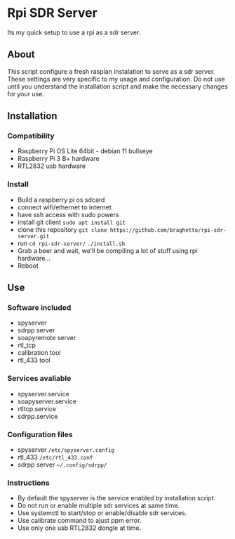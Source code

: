 # Rpi SDR Server

Its my quick setup to use a rpi as a sdr server.


## About

This script configure a fresh raspian instalation to serve as a sdr server.
These settings are very specific to my usage and configuration.
Do not use until you understand the installation script and make the necessary changes for your use.


## Installation

### Compatibility
* Raspberry Pi OS Lite 64bit - debian 11 bullseye
* Raspberry Pi 3 B+ hardware
* RTL2832 usb hardware

### Install
* Build a raspberry pi os sdcard
* connect wifi/ethernet to internet
* have ssh access with sudo powers
* install git client
`sudo apt install git`
* clone this repository
`git clone https://github.com/braghetto/rpi-sdr-server.git`
* run
`cd rpi-sdr-server/`
`./install.sh`
* Grab a beer and wait, we'll be compiling a lot of stuff using rpi hardware...
* Reboot

## Use

### Software included
* spyserver
* sdrpp server
* soapyremote server
* rtl_tcp
* calibration tool
* rtl_433 tool

### Services avaliable
* spyserver.service
* soapyserver.service
* rtltcp.service
* sdrpp.service

### Configuration files
* spyserver
`/etc/spyserver.config`
* rtl_433
`/etc/rtl_433.conf`
* sdrpp server
`~/.config/sdrpp/`

### Instructions
* By default the spyserver is the service enabled by installation script.
* Do not run or enable multiple sdr services at same time.
* Use systemctl to start/stop or enable/disable sdr services.
* Use calibrate command to ajust ppm error.
* Use only one usb RTL2832 dongle at time.

